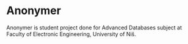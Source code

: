 # Anonymer
Anonymer is student project done for Advanced Databases subject at Faculty of Electronic Engineering, University of Niš. 
